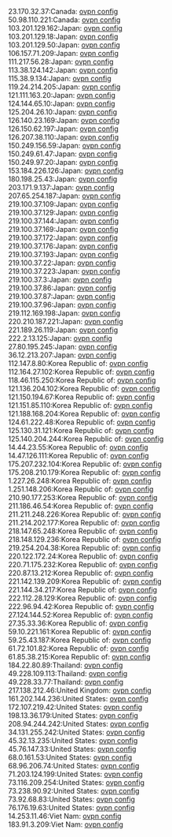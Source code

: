 23.170.32.37:Canada: [ovpn config](vpn/23_170_32_37.ovpn)  
50.98.110.221:Canada: [ovpn config](vpn/50_98_110_221.ovpn)  
103.201.129.162:Japan: [ovpn config](vpn/103_201_129_162.ovpn)  
103.201.129.18:Japan: [ovpn config](vpn/103_201_129_18.ovpn)  
103.201.129.50:Japan: [ovpn config](vpn/103_201_129_50.ovpn)  
106.157.71.209:Japan: [ovpn config](vpn/106_157_71_209.ovpn)  
111.217.56.28:Japan: [ovpn config](vpn/111_217_56_28.ovpn)  
113.38.124.142:Japan: [ovpn config](vpn/113_38_124_142.ovpn)  
115.38.9.134:Japan: [ovpn config](vpn/115_38_9_134.ovpn)  
119.24.214.205:Japan: [ovpn config](vpn/119_24_214_205.ovpn)  
121.111.163.20:Japan: [ovpn config](vpn/121_111_163_20.ovpn)  
124.144.65.10:Japan: [ovpn config](vpn/124_144_65_10.ovpn)  
125.204.26.10:Japan: [ovpn config](vpn/125_204_26_10.ovpn)  
126.140.23.169:Japan: [ovpn config](vpn/126_140_23_169.ovpn)  
126.150.62.197:Japan: [ovpn config](vpn/126_150_62_197.ovpn)  
126.207.38.110:Japan: [ovpn config](vpn/126_207_38_110.ovpn)  
150.249.156.59:Japan: [ovpn config](vpn/150_249_156_59.ovpn)  
150.249.61.47:Japan: [ovpn config](vpn/150_249_61_47.ovpn)  
150.249.97.20:Japan: [ovpn config](vpn/150_249_97_20.ovpn)  
153.184.226.126:Japan: [ovpn config](vpn/153_184_226_126.ovpn)  
180.198.25.43:Japan: [ovpn config](vpn/180_198_25_43.ovpn)  
203.171.9.137:Japan: [ovpn config](vpn/203_171_9_137.ovpn)  
207.65.254.187:Japan: [ovpn config](vpn/207_65_254_187.ovpn)  
219.100.37.109:Japan: [ovpn config](vpn/219_100_37_109.ovpn)  
219.100.37.129:Japan: [ovpn config](vpn/219_100_37_129.ovpn)  
219.100.37.144:Japan: [ovpn config](vpn/219_100_37_144.ovpn)  
219.100.37.169:Japan: [ovpn config](vpn/219_100_37_169.ovpn)  
219.100.37.172:Japan: [ovpn config](vpn/219_100_37_172.ovpn)  
219.100.37.176:Japan: [ovpn config](vpn/219_100_37_176.ovpn)  
219.100.37.193:Japan: [ovpn config](vpn/219_100_37_193.ovpn)  
219.100.37.22:Japan: [ovpn config](vpn/219_100_37_22.ovpn)  
219.100.37.223:Japan: [ovpn config](vpn/219_100_37_223.ovpn)  
219.100.37.3:Japan: [ovpn config](vpn/219_100_37_3.ovpn)  
219.100.37.86:Japan: [ovpn config](vpn/219_100_37_86.ovpn)  
219.100.37.87:Japan: [ovpn config](vpn/219_100_37_87.ovpn)  
219.100.37.96:Japan: [ovpn config](vpn/219_100_37_96.ovpn)  
219.112.169.198:Japan: [ovpn config](vpn/219_112_169_198.ovpn)  
220.210.187.221:Japan: [ovpn config](vpn/220_210_187_221.ovpn)  
221.189.26.119:Japan: [ovpn config](vpn/221_189_26_119.ovpn)  
222.2.13.125:Japan: [ovpn config](vpn/222_2_13_125.ovpn)  
27.80.195.245:Japan: [ovpn config](vpn/27_80_195_245.ovpn)  
36.12.213.207:Japan: [ovpn config](vpn/36_12_213_207.ovpn)  
112.147.8.80:Korea Republic of: [ovpn config](vpn/112_147_8_80.ovpn)  
112.164.27.102:Korea Republic of: [ovpn config](vpn/112_164_27_102.ovpn)  
118.46.115.250:Korea Republic of: [ovpn config](vpn/118_46_115_250.ovpn)  
121.136.204.102:Korea Republic of: [ovpn config](vpn/121_136_204_102.ovpn)  
121.150.194.67:Korea Republic of: [ovpn config](vpn/121_150_194_67.ovpn)  
121.151.85.110:Korea Republic of: [ovpn config](vpn/121_151_85_110.ovpn)  
121.188.168.204:Korea Republic of: [ovpn config](vpn/121_188_168_204.ovpn)  
124.61.222.48:Korea Republic of: [ovpn config](vpn/124_61_222_48.ovpn)  
125.130.31.121:Korea Republic of: [ovpn config](vpn/125_130_31_121.ovpn)  
125.140.204.244:Korea Republic of: [ovpn config](vpn/125_140_204_244.ovpn)  
14.44.23.55:Korea Republic of: [ovpn config](vpn/14_44_23_55.ovpn)  
14.47.126.111:Korea Republic of: [ovpn config](vpn/14_47_126_111.ovpn)  
175.207.232.104:Korea Republic of: [ovpn config](vpn/175_207_232_104.ovpn)  
175.208.210.179:Korea Republic of: [ovpn config](vpn/175_208_210_179.ovpn)  
1.227.26.248:Korea Republic of: [ovpn config](vpn/1_227_26_248.ovpn)  
1.251.148.206:Korea Republic of: [ovpn config](vpn/1_251_148_206.ovpn)  
210.90.177.253:Korea Republic of: [ovpn config](vpn/210_90_177_253.ovpn)  
211.186.46.54:Korea Republic of: [ovpn config](vpn/211_186_46_54.ovpn)  
211.211.248.226:Korea Republic of: [ovpn config](vpn/211_211_248_226.ovpn)  
211.214.202.177:Korea Republic of: [ovpn config](vpn/211_214_202_177.ovpn)  
218.147.65.248:Korea Republic of: [ovpn config](vpn/218_147_65_248.ovpn)  
218.148.129.236:Korea Republic of: [ovpn config](vpn/218_148_129_236.ovpn)  
219.254.204.38:Korea Republic of: [ovpn config](vpn/219_254_204_38.ovpn)  
220.122.172.24:Korea Republic of: [ovpn config](vpn/220_122_172_24.ovpn)  
220.71.175.232:Korea Republic of: [ovpn config](vpn/220_71_175_232.ovpn)  
220.87.13.212:Korea Republic of: [ovpn config](vpn/220_87_13_212.ovpn)  
221.142.139.209:Korea Republic of: [ovpn config](vpn/221_142_139_209.ovpn)  
221.144.34.217:Korea Republic of: [ovpn config](vpn/221_144_34_217.ovpn)  
222.112.28.129:Korea Republic of: [ovpn config](vpn/222_112_28_129.ovpn)  
222.96.94.42:Korea Republic of: [ovpn config](vpn/222_96_94_42.ovpn)  
27.124.144.52:Korea Republic of: [ovpn config](vpn/27_124_144_52.ovpn)  
27.35.33.36:Korea Republic of: [ovpn config](vpn/27_35_33_36.ovpn)  
59.10.221.161:Korea Republic of: [ovpn config](vpn/59_10_221_161.ovpn)  
59.25.43.187:Korea Republic of: [ovpn config](vpn/59_25_43_187.ovpn)  
61.72.101.82:Korea Republic of: [ovpn config](vpn/61_72_101_82.ovpn)  
61.85.38.215:Korea Republic of: [ovpn config](vpn/61_85_38_215.ovpn)  
184.22.80.89:Thailand: [ovpn config](vpn/184_22_80_89.ovpn)  
49.228.109.113:Thailand: [ovpn config](vpn/49_228_109_113.ovpn)  
49.228.33.77:Thailand: [ovpn config](vpn/49_228_33_77.ovpn)  
217.138.212.46:United Kingdom: [ovpn config](vpn/217_138_212_46.ovpn)  
161.202.144.236:United States: [ovpn config](vpn/161_202_144_236.ovpn)  
172.107.219.42:United States: [ovpn config](vpn/172_107_219_42.ovpn)  
198.13.36.179:United States: [ovpn config](vpn/198_13_36_179.ovpn)  
208.94.244.242:United States: [ovpn config](vpn/208_94_244_242.ovpn)  
34.131.255.242:United States: [ovpn config](vpn/34_131_255_242.ovpn)  
45.32.13.235:United States: [ovpn config](vpn/45_32_13_235.ovpn)  
45.76.147.33:United States: [ovpn config](vpn/45_76_147_33.ovpn)  
68.0.161.53:United States: [ovpn config](vpn/68_0_161_53.ovpn)  
68.96.206.74:United States: [ovpn config](vpn/68_96_206_74.ovpn)  
71.203.124.199:United States: [ovpn config](vpn/71_203_124_199.ovpn)  
73.116.209.254:United States: [ovpn config](vpn/73_116_209_254.ovpn)  
73.238.90.92:United States: [ovpn config](vpn/73_238_90_92.ovpn)  
73.92.68.83:United States: [ovpn config](vpn/73_92_68_83.ovpn)  
76.176.19.63:United States: [ovpn config](vpn/76_176_19_63.ovpn)  
14.253.11.46:Viet Nam: [ovpn config](vpn/14_253_11_46.ovpn)  
183.91.3.209:Viet Nam: [ovpn config](vpn/183_91_3_209.ovpn)  
